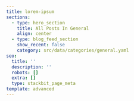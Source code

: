 ```yaml
---
title: lorem-ipsum
sections:
  - type: hero_section
    title: All Posts In General
    align: center
  - type: blog_feed_section
    show_recent: false
    category: src/data/categories/general.yaml
seo:
  title: ''
  description: ''
  robots: []
  extra: []
  type: stackbit_page_meta
template: advanced
---
```

